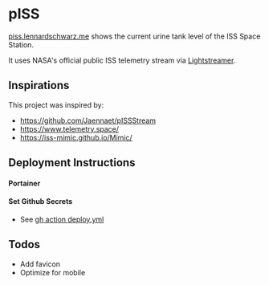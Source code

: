 # pISS

[piss.lennardschwarz.me](piss.lennardschwarz.me) shows the current urine tank level of the ISS Space Station.

It uses NASA's official public ISS telemetry stream via [Lightstreamer](https://lightstreamer.com/).

## Inspirations

This project was inspired by:

- https://github.com/Jaennaet/pISSStream
- https://www.telemetry.space/
- https://iss-mimic.github.io/Mimic/

## Deployment Instructions

#### Portainer


#### Set Github Secrets

- See [gh action deploy.yml](.github/workflows/deploy.yml)

## Todos

- Add favicon
- Optimize for mobile
